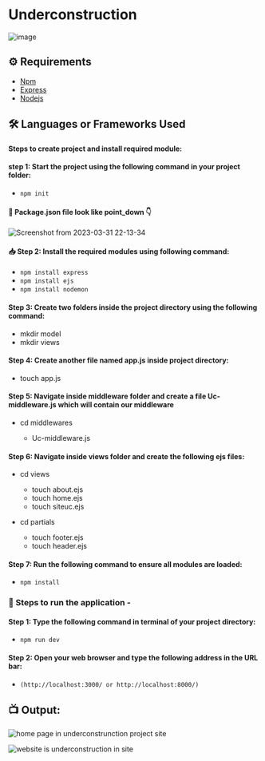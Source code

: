 # Underconstruction

![image](https://user-images.githubusercontent.com/128680209/229177937-5a57ffdd-1a52-4423-bf88-68969f735ee3.png)


## ⚙️ Requirements

- [Npm](https://www.npmjs.com/package/download)
- [Express](https://expressjs.com/)
- [Nodejs](https://nodejs.org/en/download)

## 🛠 Languages or Frameworks Used

#### Steps to create project and install required module:

#### step 1: Start the project using the following command in your project folder:

  + `npm init`
  
#### 📃 Package.json file look like point_down 👇

![Screenshot from 2023-03-31 22-13-34](https://user-images.githubusercontent.com/128680209/229180538-e7d0af4a-09b6-491d-baac-1b69c45a3f46.png)

#### 📥 Step 2: Install the required modules using following command:

  + `npm install express`
  + `npm install ejs`
  + `npm install nodemon`

#### Step 3: Create two folders inside the project directory using the following command:

+ mkdir model
+ mkdir views

#### Step 4: Create another file named app.js inside project directory:

+ touch app.js
    
#### Step 5: Navigate inside middleware folder and create a file Uc-middleware.js which will contain our middleware

+ cd middlewares

    +  Uc-middleware.js
    
#### Step 6: Navigate inside views folder and create the following ejs files:

+ cd views

    + touch about.ejs
    + touch home.ejs
    + touch siteuc.ejs
    
+ cd partials

    + touch footer.ejs
    + touch header.ejs

#### Step 7: Run the following command to ensure all modules are loaded:

+ `npm install`

### 🌟 Steps to run the application -

#### Step 1: Type the following command in terminal of your project directory:

+ `npm run dev`

#### Step 2: Open your web browser and type the following address in the URL bar:

+ `(http://localhost:3000/ or http://localhost:8000/)`

## 📺 Output:

![home page in underconstrunction project site](https://user-images.githubusercontent.com/128680209/229185321-b458eacc-06d5-4a6f-8e0b-6bc6e9735a69.png)

![website is underconstruction in site](https://user-images.githubusercontent.com/128680209/229185383-8eb07c98-d21e-4e05-9ea4-e9d2d1370054.png)




